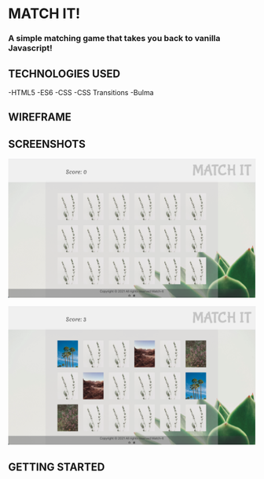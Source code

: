 # MATCH IT!

### A simple matching game that takes you back to vanilla Javascript!  

## TECHNOLOGIES USED

-HTML5
-ES6
-CSS
-CSS Transitions
-Bulma 

## WIREFRAME

## SCREENSHOTS
![Before card is flipped](images/first.png)

![After cards are flipped](images/second.png)

## GETTING STARTED





